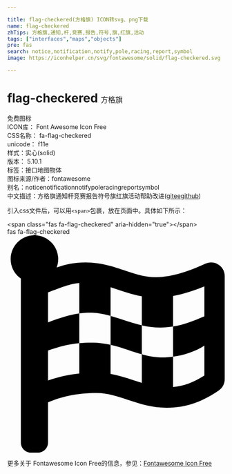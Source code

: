 ```yaml
---

title: flag-checkered(方格旗) ICON转svg、png下载
name: flag-checkered
zhTips: 方格旗,通知,杆,竞赛,报告,符号,旗,红旗,活动
tags: ["interfaces","maps","objects"]
pre: fas
search: notice,notification,notify,pole,racing,report,symbol
image: https://iconhelper.cn/svg/fontawesome/solid/flag-checkered.svg

---
```


# flag-checkered  <small style="font-size: 60%;font-weight: 100">方格旗</small>


<div class="detail-page">
<p>
<span><span class="badge-success badge">免费图标</span> </span>
<br/>
<span>
ICON库：
<span class="badge-secondary badge">Font Awesome Icon Free</span> 
</span>
<br/>
<span>
CSS名称：
<span class="badge-secondary badge">fa-flag-checkered</span> 
</span>
<br/>
<span>
unicode：
<span class="badge-secondary badge">f11e</span> 
<copy-btn content='f11e' btn-title=""></copy-btn>
<copy-btn :content='String.fromCodePoint(parseInt("f11e", 16))' btn-title="复制U"></copy-btn>
</span><br/><span>样式：<span class="badge-light badge">实心(solid)</span></span>
<br/>
<span>
版本：
<span class="badge-secondary badge">5.10.1</span> 
</span><br/><span>标签：<span class="badge-light badge"><router-link to="/tags/interfaces.html">接口</router-link></span><span class="badge-light badge"><router-link to="/tags/maps.html">地图</router-link></span><span class="badge-light badge"><router-link to="/tags/objects.html">物体</router-link></span></span>
<br/>
<span>图标来源/作者：<span class="badge-light badge">fontawesome</span></span> 
<br/>
<span>别名：<span class="badge-light badge">notice</span><span class="badge-light badge">notification</span><span class="badge-light badge">notify</span><span class="badge-light badge">pole</span><span class="badge-light badge">racing</span><span class="badge-light badge">report</span><span class="badge-light badge">symbol</span></span><br/><span class="zh-detail">中文描述：<span class="badge-primary badge">方格旗</span><span class="badge-primary badge">通知</span><span class="badge-primary badge">杆</span><span class="badge-primary badge">竞赛</span><span class="badge-primary badge">报告</span><span class="badge-primary badge">符号</span><span class="badge-primary badge">旗</span><span class="badge-primary badge">红旗</span><span class="badge-primary badge">活动</span><span class="help-link"><span>帮助改进</span>(<a href="https://gitee.com/liuwave/icon-helper/edit/master/json/fontawesome/solid/flag-checkered.json" target="_blank" rel="noopener noreferrer">gitee</a><a href="https://github.com/liuwave/icon-helper/edit/master/json/fontawesome/solid/flag-checkered.json" target="_blank" rel="noopener noreferrer">github</a></span>)</span><br/>
</p>
</div>
<div class="alert alert-dark">
  <i class="fas fa-flag-checkered fa-xs"></i>
  <i class="fas fa-flag-checkered fa-sm"></i>
  <i class="fas fa-flag-checkered fa-lg"></i>
  <i class="fas fa-flag-checkered fa-2x"></i>
  <i class="fas fa-flag-checkered fa-3x"></i>
  <i class="fas fa-flag-checkered fa-5x"></i>
  <i class="fas fa-flag-checkered fa-7x"></i>
</div>
<div>
  <p>引入css文件后，可以用<code>&lt;span&gt;</code>包裹，放在页面中。具体如下所示：    
  </p>
  <div class="alert alert-primary" style="font-size: 14px">
    &lt;span class="fas fa-flag-checkered" aria-hidden="true"&gt;&lt;/span&gt;
    <copy-btn content='<span class="fas fa-flag-checkered" aria-hidden="true"></span>'></copy-btn>
  </div>
  <div class="alert alert-secondary">
    <i class="fas fa-flag-checkered"
    style="font-size: 24px"
    aria-hidden="true"></i> fas fa-flag-checkered
    <copy-btn content="fas fa-flag-checkered" btn-title="复制图标名称"></copy-btn>
  </div>
</div>
<div id="svg" class="svg-wrap">
<svg xmlns="http://www.w3.org/2000/svg" viewBox="0 0 512 512"><path d="M243.2 189.9V258c26.1 5.9 49.3 15.6 73.6 22.3v-68.2c-26-5.8-49.4-15.5-73.6-22.2zm223.3-123c-34.3 15.9-76.5 31.9-117 31.9C296 98.8 251.7 64 184.3 64c-25 0-47.3 4.4-68 12 2.8-7.3 4.1-15.2 3.6-23.6C118.1 24 94.8 1.2 66.3 0 34.3-1.3 8 24.3 8 56c0 19 9.5 35.8 24 45.9V488c0 13.3 10.7 24 24 24h16c13.3 0 24-10.7 24-24v-94.4c28.3-12.1 63.6-22.1 114.4-22.1 53.6 0 97.8 34.8 165.2 34.8 48.2 0 86.7-16.3 122.5-40.9 8.7-6 13.8-15.8 13.8-26.4V95.9c.1-23.3-24.2-38.8-45.4-29zM169.6 325.5c-25.8 2.7-50 8.2-73.6 16.6v-70.5c26.2-9.3 47.5-15 73.6-17.4zM464 191c-23.6 9.8-46.3 19.5-73.6 23.9V286c24.8-3.4 51.4-11.8 73.6-26v70.5c-25.1 16.1-48.5 24.7-73.6 27.1V286c-27 3.7-47.9 1.5-73.6-5.6v67.4c-23.9-7.4-47.3-16.7-73.6-21.3V258c-19.7-4.4-40.8-6.8-73.6-3.8v-70c-22.4 3.1-44.6 10.2-73.6 20.9v-70.5c33.2-12.2 50.1-19.8 73.6-22v71.6c27-3.7 48.4-1.3 73.6 5.7v-67.4c23.7 7.4 47.2 16.7 73.6 21.3v68.4c23.7 5.3 47.6 6.9 73.6 2.7V143c27-4.8 52.3-13.6 73.6-22.5z"/></svg>
</div>
<detail full-name='fa-flag-checkered'></detail>

<Vssue title="关于“flag-checkered”的评论" />
    
<div><p>更多关于  Fontawesome Icon Free的信息，参见：<a target="_blank" href="https://iconhelper.cn/fontawesome.html">Fontawesome Icon Free</a>
</p></div>
